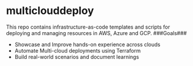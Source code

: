 # multiclouddeploy
This repo contains infrastructure-as-code templates and scripts for deploying and managing resources in AWS, Azure and GCP.
###Goals###
- Showcase and Improve hands-on experience across clouds
- Automate Multi-cloud deployments using Terraform
- Build real-world scenarios and document learnings
